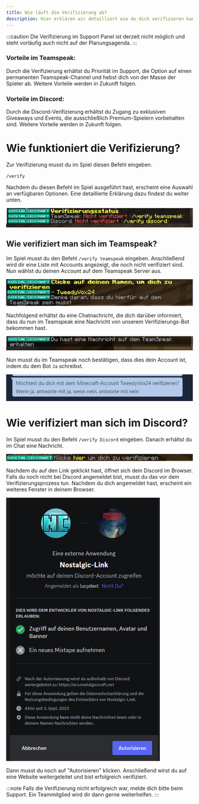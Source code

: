 ```yaml
---
title: Wie läuft die Verifizierung ab?
description: Hier erklären wir detailliert wie du dich verifizieren kannst.
---
```


:::caution
Die Verifizierung im Support Panel ist derzeit nicht möglich und steht vorläufig auch nicht auf der Planungsagenda.
:::

### Vorteile im Teamspeak:

Durch die Verifizierung erhältst du Priorität im Support, die Option auf einen permanenten Teamspeak-Channel und hebst dich von der Masse der Spieler ab. Weitere Vorteile werden in Zukunft folgen.
### Vorteile im Discord:

Durch die Discord-Verifizierung erhältst du Zugang zu exklusiven Giveaways und Events, die ausschließlich Premium-Spielern vorbehalten sind. Weitere Vorteile werden in Zukunft folgen.




# Wie funktioniert die Verifizierung?

Zur Verifizierung musst du im Spiel diesen Befehl eingeben.
```
/verify
```

Nachdem du diesen Befehl im Spiel ausgeführt hast, erscheint eine Auswahl an verfügbaren Optionen. Eine detaillierte Erklärung dazu findest du weiter unten.

![picture_lobby_verify_default_de.png](../../../../assets/img/de/picture_lobby_verify_default_de.png)

## Wie verifiziert man sich im Teamspeak?

Im Spiel musst du den Befehl `/verify teamspeak` eingeben. Anschließend wird dir eine Liste mit Accounts angezeigt, die noch nicht verifiziert sind. Nun wählst du deinen Account auf dem Teamspeak Server aus.

![picture_verify_teamspeak_de.png](../../../../assets/img/de/picture_verify_teamspeak_de.png)

Nachfolgend erhältst du eine Chatnachricht, die dich darüber informiert, dass du nun im Teamspeak eine Nachricht von unserem Verifizierungs-Bot bekommen hast.

![picture_verify_teamspeak_send_de.png](../../../../assets/img/de/picture_verify_teamspeak_send_de.png)

Nun musst du im Teamspeak noch bestätigen, dass dies dein Account ist, indem du dem Bot ```Ja``` schreibst.

![picture_verify_teamspeak_message_de.png](../../../../assets/img/de/picture_verify_teamspeak_message_de.png)

# Wie verifiziert man sich im Discord?

Im Spiel musst du den Befehl `/verify Discord` eingeben. Danach erhältst du im Chat eine Nachricht.

![picture_verify_discord_de.png](../../../../assets/img/de/picture_verify_discord_de.png)

Nachdem du auf den Link geklickt hast, öffnet sich dein Discord im Browser. Falls du noch nicht bei Discord angemeldet bist, musst du das vor dem Verifizierungsprozess tun. Nachdem du dich angemeldet hast, erscheint ein weiteres Fenster in deinem Browser.

![picture_verify_discord_link_de.png](../../../../assets/img/de/picture_verify_discord_link_de.png)

Dann musst du noch auf "Autorisieren" klicken. Anschließend wirst du auf eine Website weitergeleitet und bist erfolgreich verifiziert.

:::note
Falls die Verifizierung nicht erfolgreich war, melde dich bitte beim Support. Ein Teammitglied wird dir dann gerne weiterhelfen.
:::